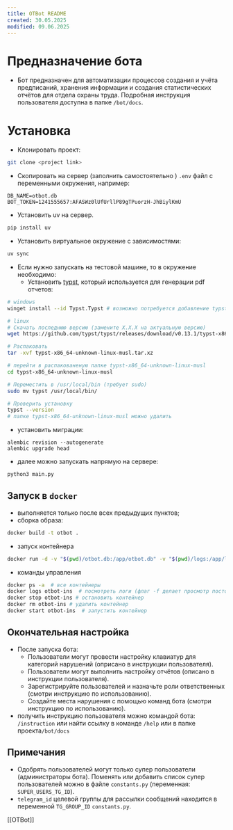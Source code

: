 ```yaml
---
title: OTBot README
created: 30.05.2025
modified: 09.06.2025
---
```

# Предназначение бота
- Бот предназначен для автоматизации процессов создания и учёта предписаний, хранения информации и  создания статистических отчётов для отдела охраны труда. Подробная инструкция пользователя доступна в папке `/bot/docs`.

# Установка 
- Клонировать проект:
```bash
git clone <project link>
```

- Скопировать на сервер (заполнить самостоятельно ) `.env` файл с переменными окружения, например:
```text
DB_NAME=otbot.db
BOT_TOKEN=1241555657:AFASWz0lUfUrllP89gTPuorzH-JhBiylKmU
```

- Установить uv на сервер.
```bash
pip install uv
```

- Установить виртуальное окружение с зависимостями:
```bash
uv sync
```

- Если нужно запускать на тестовой машине, то в окружение необходимо:
    - Установить [typst](https://typst.app/), который используется для генерации pdf отчетов:
```bash
# windows
winget install --id Typst.Typst # возможно потребуется добавление typst в PATH

# linux
# Скачать последнюю версию (замените X.X.X на актуальную версию)
wget https://github.com/typst/typst/releases/download/v0.13.1/typst-x86_64-unknown-linux-musl.tar.xz

# Распаковать
tar -xvf typst-x86_64-unknown-linux-musl.tar.xz

# перейти в распакованеную папке typst-x86_64-unknown-linux-musl
cd typst-x86_64-unknown-linux-musl

# Переместить в /usr/local/bin (требует sudo)
sudo mv typst /usr/local/bin/

# Проверить установку
typst --version
# папке typst-x86_64-unknown-linux-musl можно удалить
```

- установить миграции:
```
alembic revision --autogenerate
alembic upgrade head
```

- далее можно запускать напрямую на сервере:
```bash
python3 main.py
```

## Запуск в `docker`
- выполняется только после всех предыдущих пунктов;
- сборка образа:
```bash
docker build -t otbot .
```
- запуск контейнера
```bash
docker run -d -v "$(pwd)/otbot.db:/app/otbot.db" -v "$(pwd)/logs:/app/logs" -v "$(pwd)/typst:/app/typst" -v "$(pwd)/violations:/app/violations" --name otbot-ins otbot
```
- команды управления 
```bash
docker ps -a  # все контейнеры
docker logs otbot-ins  # посмотреть логи (флаг -f делает просмотр постоянным)
docker stop otbot-ins # остановить контейнер
docker rm otbot-ins # удалить контейнер
docker start otbot-ins  # запустить контейнер
```

## Окончательная настройка
- После запуска бота:
    - Пользователи могут провести настройку клавиатур для категорий нарушений (оприсано в инструкции пользователя).
    - Пользователи могут выполнить настройку отчётов (описано в инструкции пользователя).
    - Зарегистрируйте пользователей и назначьте роли ответственных (смотри инструкцию по использованию).
    - Создайте места нарушения с помощью команд бота (смотри инструкцию по использованию).
- получить инструкцию пользователя можно командой бота:  `/instruction` или найти ссылку в команде `/help` или в папке проекта`/bot/docs`

## Примечания 
- Одобрять пользователей могут только супер пользователи (администраторы бота).  Поменять или добавить список супер пользователей можно в файле `constants.py` (переменная: `SUPER_USERS_TG_ID`).
- `telegram_id` целевой группы для рассылки сообщений находится в переменной `TG_GROUP_ID` `constants.py`.

[[OTBot]]
